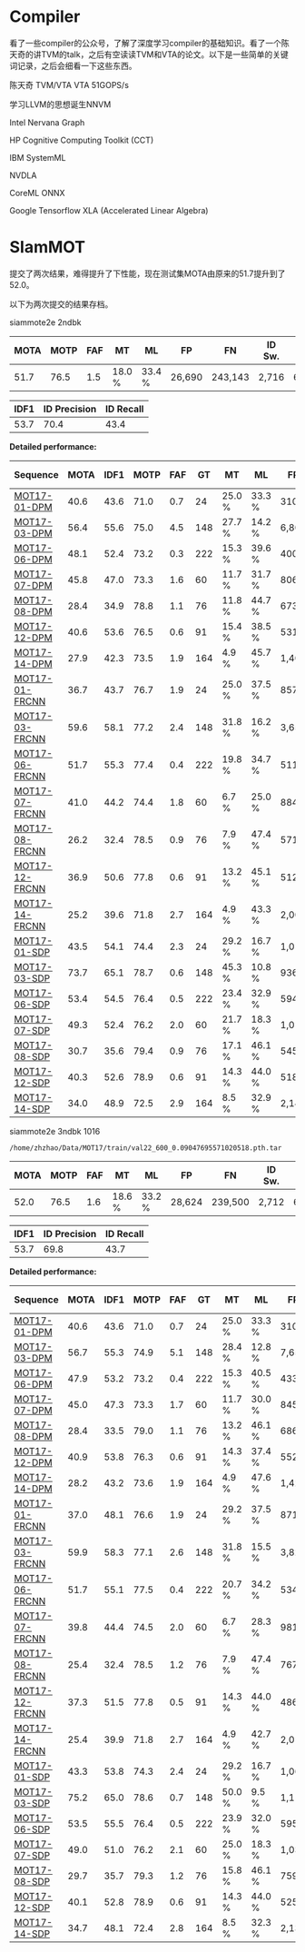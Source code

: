 # Compiler

看了一些compiler的公众号，了解了深度学习compiler的基础知识。看了一个陈天奇的讲TVM的talk，之后有空读读TVM和VTA的论文。以下是一些简单的关键词记录，之后会细看一下这些东西。

陈天奇 TVM/VTA      VTA 51GOPS/s

学习LLVM的思想诞生NNVM

Intel Nervana Graph

HP Cognitive Computing Toolkit (CCT)

IBM SystemML

NVDLA

CoreML  ONNX

Google Tensorflow XLA (Accelerated Linear Algebra)





# SIamMOT

提交了两次结果，难得提升了下性能，现在测试集MOTA由原来的51.7提升到了52.0。

以下为两次提交的结果存档。

siammote2e 2ndbk

| **MOTA** | **MOTP** | **FAF** | **MT** | **ML** | **FP** | **FN**  | **ID Sw.** | **Frag** | **Specifications** | **Detector** |
| -------- | -------- | ------- | ------ | ------ | ------ | ------- | ---------- | -------- | ------------------ | ------------ |
| 51.7     | 76.5     | 1.5     | 18.0 % | 33.4 % | 26,690 | 243,143 | 2,716      | 6,256    | 1080Ti             | Public       |



| **IDF1** | **ID Precision** | **ID Recall** |
| -------- | ---------------- | ------------- |
| 53.7     | 70.4             | 43.4          |

**Detailed performance:**

| Sequence                                                     | MOTA | IDF1 | MOTP | FAF  | GT   | MT     | ML     | FP    | FN     | ID Sw | Frag |
| ------------------------------------------------------------ | ---- | ---- | ---- | ---- | ---- | ------ | ------ | ----- | ------ | ----- | ---- |
| [MOT17-01-DPM](https://motchallenge.net/vis/MOT17-01-DPM/SMOTe) | 40.6 | 43.6 | 71.0 | 0.7  | 24   | 25.0 % | 33.3 % | 310   | 3,486  | 33    | 105  |
| [MOT17-03-DPM](https://motchallenge.net/vis/MOT17-03-DPM/SMOTe) | 56.4 | 55.6 | 75.0 | 4.5  | 148  | 27.7 % | 14.2 % | 6,801 | 38,522 | 345   | 875  |
| [MOT17-06-DPM](https://motchallenge.net/vis/MOT17-06-DPM/SMOTe) | 48.1 | 52.4 | 73.2 | 0.3  | 222  | 15.3 % | 39.6 % | 400   | 5,622  | 93    | 255  |
| [MOT17-07-DPM](https://motchallenge.net/vis/MOT17-07-DPM/SMOTe) | 45.8 | 47.0 | 73.3 | 1.6  | 60   | 11.7 % | 31.7 % | 806   | 8,225  | 120   | 274  |
| [MOT17-08-DPM](https://motchallenge.net/vis/MOT17-08-DPM/SMOTe) | 28.4 | 34.9 | 78.8 | 1.1  | 76   | 11.8 % | 44.7 % | 673   | 14,323 | 121   | 193  |
| [MOT17-12-DPM](https://motchallenge.net/vis/MOT17-12-DPM/SMOTe) | 40.6 | 53.6 | 76.5 | 0.6  | 91   | 15.4 % | 38.5 % | 531   | 4,576  | 38    | 107  |
| [MOT17-14-DPM](https://motchallenge.net/vis/MOT17-14-DPM/SMOTe) | 27.9 | 42.3 | 73.5 | 1.9  | 164  | 4.9 %  | 45.7 % | 1,403 | 11,820 | 108   | 299  |
| [MOT17-01-FRCNN](https://motchallenge.net/vis/MOT17-01-FRCNN/SMOTe) | 36.7 | 43.7 | 76.7 | 1.9  | 24   | 25.0 % | 37.5 % | 857   | 3,205  | 24    | 58   |
| [MOT17-03-FRCNN](https://motchallenge.net/vis/MOT17-03-FRCNN/SMOTe) | 59.6 | 58.1 | 77.2 | 2.4  | 148  | 31.8 % | 16.2 % | 3,659 | 38,418 | 216   | 512  |
| [MOT17-06-FRCNN](https://motchallenge.net/vis/MOT17-06-FRCNN/SMOTe) | 51.7 | 55.3 | 77.4 | 0.4  | 222  | 19.8 % | 34.7 % | 511   | 5,068  | 113   | 293  |
| [MOT17-07-FRCNN](https://motchallenge.net/vis/MOT17-07-FRCNN/SMOTe) | 41.0 | 44.2 | 74.4 | 1.8  | 60   | 6.7 %  | 25.0 % | 884   | 8,958  | 133   | 315  |
| [MOT17-08-FRCNN](https://motchallenge.net/vis/MOT17-08-FRCNN/SMOTe) | 26.2 | 32.4 | 78.5 | 0.9  | 76   | 7.9 %  | 47.4 % | 571   | 14,921 | 90    | 127  |
| [MOT17-12-FRCNN](https://motchallenge.net/vis/MOT17-12-FRCNN/SMOTe) | 36.9 | 50.6 | 77.8 | 0.6  | 91   | 13.2 % | 45.1 % | 512   | 4,924  | 31    | 83   |
| [MOT17-14-FRCNN](https://motchallenge.net/vis/MOT17-14-FRCNN/SMOTe) | 25.2 | 39.6 | 71.8 | 2.7  | 164  | 4.9 %  | 43.3 % | 2,008 | 11,620 | 201   | 448  |
| [MOT17-01-SDP](https://motchallenge.net/vis/MOT17-01-SDP/SMOTe) | 43.5 | 54.1 | 74.4 | 2.3  | 24   | 29.2 % | 16.7 % | 1,013 | 2,586  | 43    | 114  |
| [MOT17-03-SDP](https://motchallenge.net/vis/MOT17-03-SDP/SMOTe) | 73.7 | 65.1 | 78.7 | 0.6  | 148  | 45.3 % | 10.8 % | 936   | 26,278 | 348   | 827  |
| [MOT17-06-SDP](https://motchallenge.net/vis/MOT17-06-SDP/SMOTe) | 53.4 | 54.5 | 76.4 | 0.5  | 222  | 23.4 % | 32.9 % | 594   | 4,772  | 124   | 308  |
| [MOT17-07-SDP](https://motchallenge.net/vis/MOT17-07-SDP/SMOTe) | 49.3 | 52.4 | 76.2 | 2.0  | 60   | 21.7 % | 18.3 % | 1,015 | 7,421  | 123   | 275  |
| [MOT17-08-SDP](https://motchallenge.net/vis/MOT17-08-SDP/SMOTe) | 30.7 | 35.6 | 79.4 | 0.9  | 76   | 17.1 % | 46.1 % | 545   | 13,944 | 150   | 225  |
| [MOT17-12-SDP](https://motchallenge.net/vis/MOT17-12-SDP/SMOTe) | 40.3 | 52.6 | 78.9 | 0.6  | 91   | 14.3 % | 44.0 % | 518   | 4,623  | 37    | 96   |
| [MOT17-14-SDP](https://motchallenge.net/vis/MOT17-14-SDP/SMOTe) | 34.0 | 48.9 | 72.5 | 2.9  | 164  | 8.5 %  | 32.9 % | 2,143 | 9,831  | 225   | 467  |





siammote2e 3ndbk 1016

```
/home/zhzhao/Data/MOT17/train/val22_600_0.09047695571020518.pth.tar
```

| **MOTA** | **MOTP** | **FAF** | **MT** | **ML** | **FP** | **FN**  | **ID Sw.** | **Frag** | **Specifications** | **Detector** |
| -------- | -------- | ------- | ------ | ------ | ------ | ------- | ---------- | -------- | ------------------ | ------------ |
| 52.0     | 76.5     | 1.6     | 18.6 % | 33.2 % | 28,624 | 239,500 | 2,712      | 6,167    | 1080Ti             | Public       |



| **IDF1** | **ID Precision** | **ID Recall** |
| -------- | ---------------- | ------------- |
| 53.7     | 69.8             | 43.7          |

**Detailed performance:**

| Sequence                                                     | MOTA | IDF1 | MOTP | FAF  | GT   | MT     | ML     | FP    | FN     | ID Sw | Frag |
| ------------------------------------------------------------ | ---- | ---- | ---- | ---- | ---- | ------ | ------ | ----- | ------ | ----- | ---- |
| [MOT17-01-DPM](https://motchallenge.net/vis/MOT17-01-DPM/SMOTe) | 40.6 | 43.6 | 71.0 | 0.7  | 24   | 25.0 % | 33.3 % | 310   | 3,486  | 33    | 105  |
| [MOT17-03-DPM](https://motchallenge.net/vis/MOT17-03-DPM/SMOTe) | 56.7 | 55.3 | 74.9 | 5.1  | 148  | 28.4 % | 12.8 % | 7,656 | 37,307 | 341   | 846  |
| [MOT17-06-DPM](https://motchallenge.net/vis/MOT17-06-DPM/SMOTe) | 47.9 | 53.2 | 73.2 | 0.4  | 222  | 15.3 % | 40.5 % | 433   | 5,600  | 104   | 259  |
| [MOT17-07-DPM](https://motchallenge.net/vis/MOT17-07-DPM/SMOTe) | 45.0 | 47.3 | 73.3 | 1.7  | 60   | 11.7 % | 30.0 % | 845   | 8,320  | 131   | 280  |
| [MOT17-08-DPM](https://motchallenge.net/vis/MOT17-08-DPM/SMOTe) | 28.4 | 33.5 | 79.0 | 1.1  | 76   | 13.2 % | 46.1 % | 686   | 14,323 | 116   | 195  |
| [MOT17-12-DPM](https://motchallenge.net/vis/MOT17-12-DPM/SMOTe) | 40.9 | 53.8 | 76.3 | 0.6  | 91   | 14.3 % | 37.4 % | 552   | 4,535  | 37    | 112  |
| [MOT17-14-DPM](https://motchallenge.net/vis/MOT17-14-DPM/SMOTe) | 28.2 | 43.2 | 73.6 | 1.9  | 164  | 4.9 %  | 47.6 % | 1,429 | 11,716 | 119   | 310  |
| [MOT17-01-FRCNN](https://motchallenge.net/vis/MOT17-01-FRCNN/SMOTe) | 37.0 | 48.1 | 76.6 | 1.9  | 24   | 29.2 % | 37.5 % | 871   | 3,173  | 22    | 62   |
| [MOT17-03-FRCNN](https://motchallenge.net/vis/MOT17-03-FRCNN/SMOTe) | 59.9 | 58.3 | 77.1 | 2.6  | 148  | 31.8 % | 15.5 % | 3,826 | 37,981 | 200   | 475  |
| [MOT17-06-FRCNN](https://motchallenge.net/vis/MOT17-06-FRCNN/SMOTe) | 51.7 | 55.1 | 77.5 | 0.4  | 222  | 20.7 % | 34.2 % | 534   | 5,046  | 113   | 295  |
| [MOT17-07-FRCNN](https://motchallenge.net/vis/MOT17-07-FRCNN/SMOTe) | 39.8 | 44.4 | 74.5 | 2.0  | 60   | 6.7 %  | 28.3 % | 981   | 9,047  | 142   | 311  |
| [MOT17-08-FRCNN](https://motchallenge.net/vis/MOT17-08-FRCNN/SMOTe) | 25.4 | 32.4 | 78.5 | 1.2  | 76   | 7.9 %  | 47.4 % | 767   | 14,899 | 87    | 130  |
| [MOT17-12-FRCNN](https://motchallenge.net/vis/MOT17-12-FRCNN/SMOTe) | 37.3 | 51.5 | 77.8 | 0.5  | 91   | 14.3 % | 44.0 % | 486   | 4,925  | 27    | 78   |
| [MOT17-14-FRCNN](https://motchallenge.net/vis/MOT17-14-FRCNN/SMOTe) | 25.4 | 39.9 | 71.8 | 2.7  | 164  | 4.9 %  | 42.7 % | 2,012 | 11,551 | 226   | 477  |
| [MOT17-01-SDP](https://motchallenge.net/vis/MOT17-01-SDP/SMOTe) | 43.3 | 53.8 | 74.3 | 2.4  | 24   | 29.2 % | 16.7 % | 1,065 | 2,547  | 44    | 109  |
| [MOT17-03-SDP](https://motchallenge.net/vis/MOT17-03-SDP/SMOTe) | 75.2 | 65.0 | 78.6 | 0.7  | 148  | 50.0 % | 9.5 %  | 1,118 | 24,562 | 308   | 762  |
| [MOT17-06-SDP](https://motchallenge.net/vis/MOT17-06-SDP/SMOTe) | 53.5 | 55.5 | 76.4 | 0.5  | 222  | 23.9 % | 32.0 % | 595   | 4,763  | 120   | 311  |
| [MOT17-07-SDP](https://motchallenge.net/vis/MOT17-07-SDP/SMOTe) | 49.0 | 51.0 | 76.2 | 2.1  | 60   | 25.0 % | 18.3 % | 1,039 | 7,437  | 133   | 287  |
| [MOT17-08-SDP](https://motchallenge.net/vis/MOT17-08-SDP/SMOTe) | 29.7 | 35.7 | 79.3 | 1.2  | 76   | 15.8 % | 46.1 % | 759   | 13,935 | 150   | 209  |
| [MOT17-12-SDP](https://motchallenge.net/vis/MOT17-12-SDP/SMOTe) | 40.1 | 52.8 | 78.9 | 0.6  | 91   | 14.3 % | 44.0 % | 525   | 4,632  | 36    | 92   |
| [MOT17-14-SDP](https://motchallenge.net/vis/MOT17-14-SDP/SMOTe) | 34.7 | 48.1 | 72.4 | 2.8  | 164  | 8.5 %  | 32.3 % | 2,135 | 9,715  | 223   | 462  |

